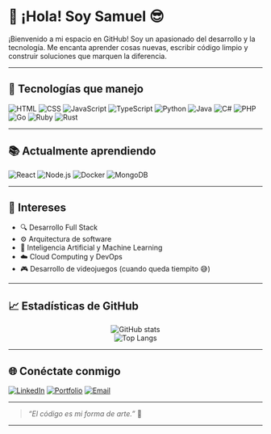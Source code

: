 # 👋 ¡Hola! Soy **Samuel** 😎

¡Bienvenido a mi espacio en GitHub! Soy un apasionado del desarrollo y la tecnología. Me encanta aprender cosas nuevas, escribir código limpio y construir soluciones que marquen la diferencia.

---

## 🚀 Tecnologías que manejo

![HTML](https://img.shields.io/badge/HTML5-E34F26?style=flat-square&logo=html5&logoColor=white)
![CSS](https://img.shields.io/badge/CSS3-1572B6?style=flat-square&logo=css3&logoColor=white)
![JavaScript](https://img.shields.io/badge/JavaScript-F7DF1E?style=flat-square&logo=javascript&logoColor=black)
![TypeScript](https://img.shields.io/badge/TypeScript-3178C6?style=flat-square&logo=typescript&logoColor=white)
![Python](https://img.shields.io/badge/Python-3776AB?style=flat-square&logo=python&logoColor=white)
![Java](https://img.shields.io/badge/Java-007396?style=flat-square&logo=java&logoColor=white)
![C#](https://img.shields.io/badge/C%23-239120?style=flat-square&logo=c-sharp&logoColor=white)
![PHP](https://img.shields.io/badge/PHP-777BB4?style=flat-square&logo=php&logoColor=white)
![Go](https://img.shields.io/badge/Go-00ADD8?style=flat-square&logo=go&logoColor=white)
![Ruby](https://img.shields.io/badge/Ruby-CC342D?style=flat-square&logo=ruby&logoColor=white)
![Rust](https://img.shields.io/badge/Rust-000000?style=flat-square&logo=rust&logoColor=white)

---

## 📚 Actualmente aprendiendo

![React](https://img.shields.io/badge/React-20232A?style=flat-square&logo=react&logoColor=61DAFB)
![Node.js](https://img.shields.io/badge/Node.js-339933?style=flat-square&logo=nodedotjs&logoColor=white)
![Docker](https://img.shields.io/badge/Docker-2496ED?style=flat-square&logo=docker&logoColor=white)
![MongoDB](https://img.shields.io/badge/MongoDB-47A248?style=flat-square&logo=mongodb&logoColor=white)

---

## 🧠 Intereses

- 🔍 Desarrollo Full Stack
- ⚙️ Arquitectura de software
- 🤖 Inteligencia Artificial y Machine Learning
- ☁️ Cloud Computing y DevOps
- 🎮 Desarrollo de videojuegos (cuando queda tiempito 😅)

---

## 📈 Estadísticas de GitHub

<p align="center">
  <img src="https://github-readme-stats.vercel.app/api?username=SamuelitoDev&show_icons=true&theme=radical" alt="GitHub stats" />
  <br/>
  <img src="https://github-readme-stats.vercel.app/api/top-langs/?username=SamuelitoDev&layout=compact&theme=radical" alt="Top Langs" />
</p>

---


## 🌐 Conéctate conmigo

[![LinkedIn](https://img.shields.io/badge/LinkedIn-blue?style=flat-square&logo=linkedin&logoColor=white)](https://www.linkedin.com/in/tuusuario)
[![Portfolio](https://img.shields.io/badge/Portafolio-222?style=flat-square&logo=githubpages&logoColor=white)](https://tuportafolio.com)
[![Email](https://img.shields.io/badge/Gmail-D14836?style=flat-square&logo=gmail&logoColor=white)](https://mail.google.com/mail/?view=cm&fs=1&to=samy.munoz.s@gmail.com)







---

> _“El código es mi forma de arte.”_ 🎨

---



